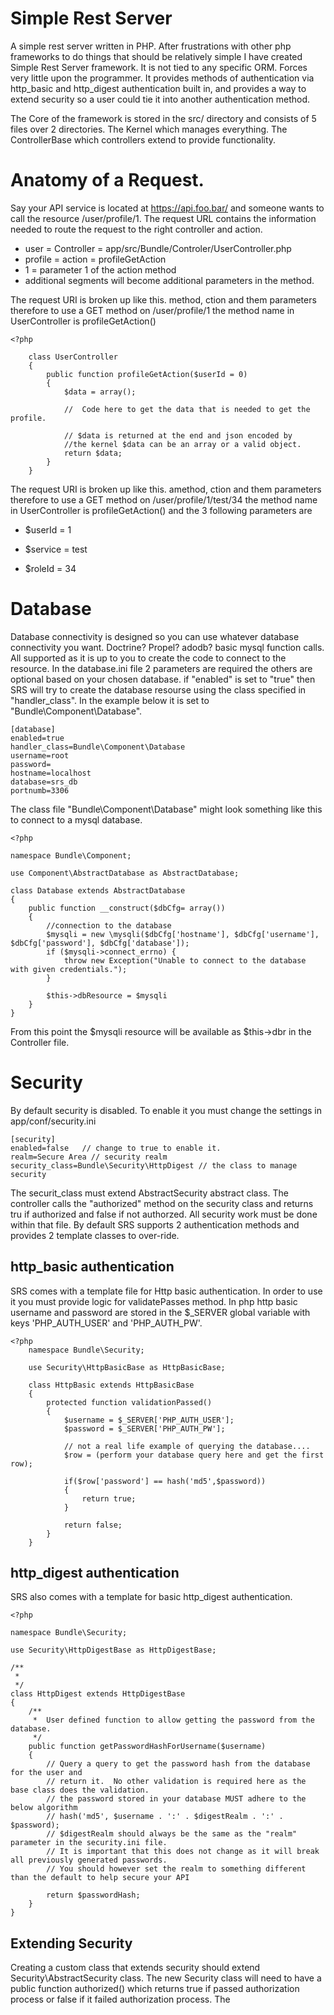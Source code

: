 Simple Rest Server
================

A simple rest server written in PHP.  After frustrations with other php frameworks to do things that should be relatively simple I have created Simple Rest Server framework.  It is not tied to any specific ORM.  Forces very little upon the programmer.  It provides methods of authentication via http_basic and http_digest authentication built in, and provides a way to extend security so a user could tie it into another authentication method.

The Core of the framework is stored in the src/ directory and consists of 5 files over 2 directories.  The Kernel which manages everything.  The ControllerBase which controllers extend to provide functionality.

Anatomy of a Request.
=======================
Say your API service is located at https://api.foo.bar/ and someone wants to call the resource /user/profile/1.  The request URL contains the information needed to route the request to the right controller and action.

  * user = Controller  = app/src/Bundle/Controler/UserController.php
  * profile = action = profileGetAction
  * 1 = parameter 1 of the action method
  * additional segments will become additional parameters in the method.

The request URI is broken up like this. method, ction and them parameters therefore to use a GET method on /user/profile/1 the method name in UserController is profileGetAction()
    
    <?php
    
        class UserController 
        {
            public function profileGetAction($userId = 0)
            {
                $data = array();
                
                //  Code here to get the data that is needed to get the profile.

                // $data is returned at the end and json encoded by 
                //the kernel $data can be an array or a valid object.
                return $data;
            }
        }
        
The request URI is broken up like this. amethod, ction and them parameters therefore to use a GET method on /user/profile/1/test/34 the method name in UserController is profileGetAction() and the 3 following parameters are

  * $userId = 1
  * $service = test
  * $roleId = 34
    
    <?php
    
        class UserController 
        {
            public function profileGetAction($userId = 0, $service = null, $roleId)
            {
                $data = array();
                
                //  Code here to get the data that is needed to get the profile.

                // $data is returned at the end and json encoded by 
                //the kernel $data can be an array or a valid object.
                return $data;
            }
        }        
        


Database
========

Database connectivity is designed so you can use whatever database connectivity you want.  Doctrine? Propel? adodb? basic mysql function calls.  All supported as it is up to you to create the code to connect to the resource.  In the database.ini file 2 parameters are required the others are optional based on your chosen database.  if "enabled" is set to "true" then SRS will try to create the database resourse using the class specified in "handler_class".  In the example below it is set to "Bundle\Component\Database".

    [database]
    enabled=true
    handler_class=Bundle\Component\Database
    username=root
    password=
    hostname=localhost
    database=srs_db
    portnumb=3306

The class file "Bundle\Component\Database" might look something like this to connect to a mysql database.

    <?php
    
    namespace Bundle\Component;

    use Component\AbstractDatabase as AbstractDatabase;

    class Database extends AbstractDatabase
    {
        public function __construct($dbCfg= array())
        {
            //connection to the database
            $mysqli = new \mysqli($dbCfg['hostname'], $dbCfg['username'], $dbCfg['password'], $dbCfg['database']);
            if ($mysqli->connect_errno) {
                throw new Exception("Unable to connect to the database with given credentials.");
            }

            $this->dbResource = $mysqli            
        }
    }

From this point the $mysqli resource will be available as $this->dbr in the Controller file.


Security
========

By default security is disabled.  To enable it you must change the settings in app/conf/security.ini

    [security]
    enabled=false   // change to true to enable it.
    realm=Secure Area // security realm
    security_class=Bundle\Security\HttpDigest // the class to manage security
    
The securit_class must extend AbstractSecurity abstract class.  The controller calls the "authorized" method on the security class and returns tru if authorized and false if not authorzed.  All security work must be done within that file.  By default SRS supports 2 authentication methods and provides 2 template classes to over-ride.

http_basic authentication
-------------------------

SRS comes with a template file for Http basic authentication.  In order to use it you must provide logic for validatePasses method.  In php http basic username and password are stored in the $_SERVER global variable with keys 'PHP_AUTH_USER' and 'PHP_AUTH_PW'.

    <?php
        namespace Bundle\Security;

        use Security\HttpBasicBase as HttpBasicBase;

        class HttpBasic extends HttpBasicBase
        {
            protected function validationPassed()
            {
                $username = $_SERVER['PHP_AUTH_USER'];
                $password = $_SERVER['PHP_AUTH_PW'];
                
                // not a real life example of querying the database....
                $row = (perform your database query here and get the first row);
                
                if($row['password'] == hash('md5',$password))
                {
                    return true;
                }

                return false;
            }
        }
        

http_digest authentication
--------------------------

SRS also comes with a template for basic http_digest authentication.

    <?php

    namespace Bundle\Security;

    use Security\HttpDigestBase as HttpDigestBase;

    /**
     *
     */
    class HttpDigest extends HttpDigestBase
    {
        /**
         *  User defined function to allow getting the password from the database.
         */
        public function getPasswordHashForUsername($username)
        {
            // Query a query to get the password hash from the database for the user and 
            // return it.  No other validation is required here as the base class does the validation.
            // the password stored in your database MUST adhere to the below algorithm
            // hash('md5', $username . ':' . $digestRealm . ':' . $password);
            // $digestRealm should always be the same as the "realm" parameter in the security.ini file.
            // It is important that this does not change as it will break all previously generated passwords.
            // You should however set the realm to something different than the default to help secure your API

            return $passwordHash;
        }
    }
    
Extending Security
--------------------------

Creating a custom class that extends security should extend Security\AbstractSecurity class.  The new Security class will need to have a public function authorized() which returns true if passed authorization process or false if it failed authorization process.  The 







    